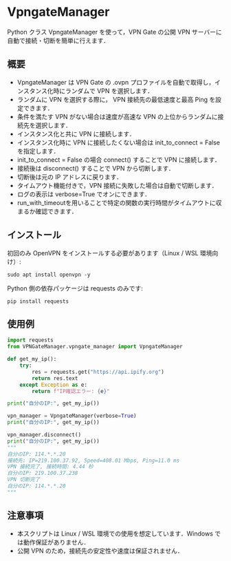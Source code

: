 # VpngateManager

Python クラス VpngateManager を使って，VPN Gate の公開 VPN サーバーに自動で接続・切断を簡単に行えます．

## 概要
- VpngateManager は VPN Gate の .ovpn プロファイルを自動で取得し，インスタンス化時にランダムで VPN を選択します．
- ランダムに VPN を選択する際に， VPN 接続先の最低速度と最高 Ping を設定できます．
- 条件を満たす VPN がない場合は速度が高速な VPN の上位からランダムに接続先を選択します．
- インスタンス化と共に VPN に接続します．
- インスタンス化時に VPN に接続したくない場合は init_to_connect = False を指定します．
- init_to_connect = False の場合 connect() することで VPN に接続します．
- 接続後は disconnect() することで VPN から切断します．
- 切断後は元の IP アドレスに戻ります．
- タイムアウト機能付きで，VPN 接続に失敗した場合は自動で切断します．
- ログの表示は verbose=True でオンにできます．
- run_with_timeoutを用いることで特定の関数の実行時間がタイムアウトに収まるか確認できます．


## インストール
初回のみ OpenVPN をインストールする必要があります（Linux / WSL 環境向け）:

```
sudo apt install openvpn -y
```

Python 側の依存パッケージは requests のみです:

```
pip install requests
```

## 使用例

```python
import requests
from VPNGateManager.vpngate_manager import VpngateManager

def get_my_ip():
    try:
        res = requests.get("https://api.ipify.org")
        return res.text
    except Exception as e:
        return f"IP確認エラー: {e}"

print("自分のIP:", get_my_ip())

vpn_manager = VpngateManager(verbose=True)
print("自分のIP:", get_my_ip())

vpn_manager.disconnect()
print("自分のIP:", get_my_ip())
"""
自分のIP: 114.*.*.20
接続先: IP=219.100.37.92, Speed=408.01 Mbps, Ping=11.0 ms
VPN 接続完了, 接続時間: 4.44 秒
自分のIP: 219.100.37.238
VPN 切断完了
自分のIP: 114.*.*.20
"""
```

## 注意事項
- 本スクリプトは Linux / WSL 環境での使用を想定しています．Windows では動作保証がありません．
- 公開 VPN のため，接続先の安定性や速度は保証されません．
